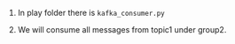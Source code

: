 1. In play folder there is `kafka_consumer.py`

2. We will consume all messages from topic1 under group2.

